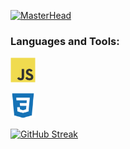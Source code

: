 
<!--
**GGmipana/GGmipana** is a ✨ _special_ ✨ repository because its `README.md` (this file) appears on your GitHub profile.
-->

[![MasterHead](https://images.hdqwalls.com/download/women-pixel-art-4k-98-1366x768.jpg)](https://github.com/GGmipana)

<h3 align="left">Languages and Tools:</h3>

<p align="left"> <a href="https://developer.mozilla.org/en-US/docs/Web/JavaScript" target="_blank"> <img src="https://github.com/devicons/devicon/blob/master/icons/javascript/javascript-original.svg?short_path=7975261" alt="javascript" width="40" height="40"/> </a> </p>

<p align="left"> <a href="[https://developer.mozilla.org/en-US/docs/Web/JavaScript](https://www.w3schools.com/css/)" target="_blank"> <img src="https://github.com/devicons/devicon/blob/master/icons/css3/css3-plain.svg" alt="CSS3" width="40" height="40"/> </a> </p>


[![GitHub Streak](https://github-readme-streak-stats.herokuapp.com/?user=DenverCoder1)](https://git.io/streak-stats)


